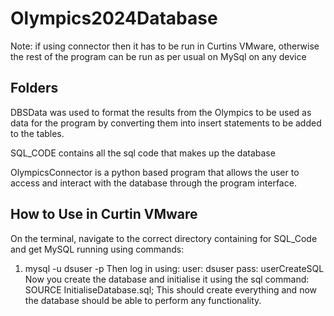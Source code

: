 # Olympics2024Database

Note: if using connector then it has to be run in Curtins VMware, otherwise the rest of the program can be run as per usual on MySql on any device

## Folders

DBSData was used to format the results from the Olympics to be used as data for the program by converting them into insert statements to be added to the tables.

SQL_CODE contains all the sql code that makes up the database

OlympicsConnector is a python based program that allows the user to access and interact with the database through the program interface.


## How to Use in Curtin VMware
On the terminal, navigate to the correct directory containing for SQL_Code and get MySQL running using commands:
1. mysql -u dsuser -p
Then log in using:
user: dsuser
pass: userCreateSQL
Now you create the database and initialise it using the sql command: SOURCE InitialiseDatabase.sql;
This should create everything and now the database should be able to perform any functionality.


